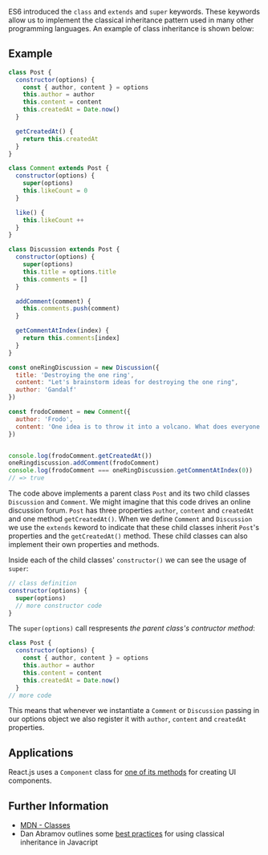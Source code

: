 ES6 introduced the `class` and `extends` and `super` keywords. These keywords allow us to implement the classical inheritance pattern used in many other programming languages. An example of class inheritance is shown below:

## Example

```js
class Post {
  constructor(options) {
    const { author, content } = options
    this.author = author
    this.content = content
    this.createdAt = Date.now()
  }

  getCreatedAt() {
    return this.createdAt
  }
}

class Comment extends Post {
  constructor(options) {
    super(options)
    this.likeCount = 0
  }

  like() {
    this.likeCount ++ 
  }
}

class Discussion extends Post {
  constructor(options) {
    super(options)
    this.title = options.title
    this.comments = []
  }

  addComment(comment) {
    this.comments.push(comment)
  }

  getCommentAtIndex(index) {
    return this.comments[index]
  }
}

const oneRingDiscussion = new Discussion({
  title: 'Destroying the one ring',
  content: "Let's brainstorm ideas for destroying the one ring",
  author: 'Gandalf'
})

const frodoComment = new Comment({ 
  author: 'Frodo', 
  content: 'One idea is to throw it into a volcano. What does everyone think?'
})


console.log(frodoComment.getCreatedAt())
oneRingdiscussion.addComment(frodoComment)
console.log(frodoComment === oneRingDiscussion.getCommentAtIndex(0))
// => true

```
The code above implements a parent class `Post` and its two child classes `Discussion` and `Comment`. We might imagine that this code drives an online discussion forum. `Post` has three properties `author`, `content` and `createdAt` and one method `getCreatedAt()`. When we define `Comment` and `Discussion` we use the `extends` keword to indicate that these child classes inherit `Post`'s properties and the `getCreatedAt()` method. These child classes can also implement their own properties and methods.

Inside each of the child classes' `constructor()` we can see the usage of `super`:
```js
// class definition
constructor(options) {
  super(options)
  // more constructor code
}

```
The `super(options)` call respresents *the parent class's contructor method*:
```js
class Post {
  constructor(options) {
    const { author, content } = options
    this.author = author
    this.content = content
    this.createdAt = Date.now()
  }
// more code
```
This means that whenever we instantiate a `Comment` or `Discussion` passing in our options object we also register it with `author`, `content` and `createdAt` properties. 

## Applications

React.js uses a `Component` class for [one of its methods](https://facebook.github.io/react/docs/reusable-components.html#es6-classes) for creating UI components.

## Further Information

  * [MDN - Classes](https://developer.mozilla.org/en/docs/Web/JavaScript/Reference/Classes)
  * Dan Abramov outlines some [best practices](https://medium.com/@dan_abramov/how-to-use-classes-and-sleep-at-night-9af8de78ccb4#.wdmybk5py) for using classical inheritance in Javacript
